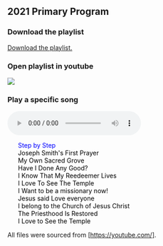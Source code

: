 ## 2021 Primary Program

### Download the playlist
<a href="https://raw.githubusercontent.com/drhyrum/2021-primary-program/main/playlist.m3u" download>Download the playlist.</a>

### Open playlist in youtube
<a href="https://www.youtube.com/watch?v=wVBtsELKwvw&list=PLmpul3lpxxJoNbE2pRts60_ClOnIOYu7m" target="_blank"><img src="https://logodix.com/logo/360168.png"></a>

### Play a specific song
<style>
    #playlist{
        list-style: none;
    }
    #playlist li a{
        color:black;
        text-decoration: none;
    }
    #playlist .current-song a{
        color:blue;
    }
</style>

<audio src="" controls id="audioPlayer">
    Sorry, your browser doesn't support html!
</audio>
<ul id="playlist">

<li class="current-song"><a href="https://github.com/drhyrum/2021-primary-program/raw/main/list/Step%20by%20Step%20(a%20new%20baptism%20song%20by%20Angie%20Killian).mp3
">Step by Step</a></li>

<li><a href="https://github.com/drhyrum/2021-primary-program/raw/main/list/Joseph%20Smith%E2%80%99s%20First%20Prayer%20Hymn%20%2326%20(With%20Lyrics).mp3">Joseph Smith's First Prayer</a></li>

<li><a href="https://github.com/drhyrum/2021-primary-program/raw/main/list/My%20Own%20Sacred%20Grove%20(original%20song%20by%20Angie%20Killian)%20(1).mp3
">My Own Sacred Grove</a></li>

<li><a href="https://github.com/drhyrum/2021-primary-program/raw/main/list/Have%20I%20Done%20Any%20Good%20-%20Sing%20Along.mp3
">Have I Done Any Good?</a></li>

<li><a href="https://github.com/drhyrum/2021-primary-program/raw/main/list/I%20Know%20That%20My%20Redeemer%20Lives%20-%207-Year-Old%20Claire%20Crosby.mp3
">I Know That My Reedeemer Lives</a></li>
    
<li><a href="https://github.com/drhyrum/2021-primary-program/raw/main/list/I%20Love%20to%20See%20the%20Temple.mp3
">I Love To See The Temple</a></li>

<li><a href="https://github.com/drhyrum/2021-primary-program/raw/main/list/I%20WANT%20TO%20BE%20A%20MISSIONARY%20NOW%20Lyrics%20%20Primary%20Song.mp3
">I Want to be a missionary now!</a></li>

<li><a href="https://github.com/drhyrum/2021-primary-program/raw/main/list/I'm%20Trying%20to%20Be%20Like%20Jesus%20Lyric%20Video.mp3
">Jesus said Love everyone</a></li>

<li><a href="https://github.com/drhyrum/2021-primary-program/raw/main/list/The%20Church%20of%20Jesus%20Christ%20-%20a%20Primary%20song.mp3
">I belong to the Church of Jesus Christ</a></li>

<li><a href="https://github.com/drhyrum/2021-primary-program/raw/main/list/The%20Priesthood%20Is%20Restored%20Children%E2%80%99s%20Songbook%20%2389%20(With%20Lyrics).mp3
">The Priesthood Is Restored</a></li>

<li><a href="https://github.com/drhyrum/2021-primary-program/raw/main/list/I%20Love%20to%20See%20the%20Temple.mp3
">I Love to See the Temple</a></li>

    
</ul>

<script src="https://code.jquery.com/jquery-2.2.0.js">
</script>
<script>
    // loads the audio player
    audioPlayer();

       function audioPlayer(){
            var currentSong = 0;
            $("#audioPlayer")[0].src = $("#playlist li a")[0];
            $("#audioPlayer")[0].play();
            $("#playlist li a").click(function(e){
               e.preventDefault(); 
               $("#audioPlayer")[0].src = this;
               $("#audioPlayer")[0].play();
               $("#playlist li").removeClass("current-song");
                currentSong = $(this).parent().index();
                $(this).parent().addClass("current-song");
            });
            
            $("#audioPlayer")[0].addEventListener("ended", function(){
               currentSong++;
                if(currentSong == $("#playlist li a").length)
                    currentSong = 0;
                $("#playlist li").removeClass("current-song");
                $("#playlist li:eq("+currentSong+")").addClass("current-song");
                $("#audioPlayer")[0].src = $("#playlist li a")[currentSong].href;
                $("#audioPlayer")[0].play();
            });
        }    
</script>


All files were sourced from [https://youtube.com/].


